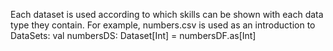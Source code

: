 Each dataset is used according to which skills can be shown with each data type they contain. For example, numbers.csv is used as an introduction to DataSets: val numbersDS: Dataset[Int] = numbersDF.as[Int]
